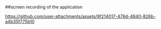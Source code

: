 ##screen recording of the application 

https://github.com/user-attachments/assets/9f214017-476d-4840-826b-a4b35f775b10

